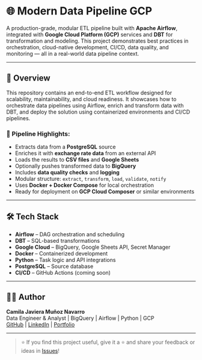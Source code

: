 # 🌐 Modern Data Pipeline GCP

A production-grade, modular ETL pipeline built with **Apache Airflow**, integrated with **Google Cloud Platform (GCP)** services and **DBT** for transformation and modeling. This project demonstrates best practices in orchestration, cloud-native development, CI/CD, data quality, and monitoring — all in a real-world data pipeline context.

---

## 🚀 Overview

This repository contains an end-to-end ETL workflow designed for scalability, maintainability, and cloud readiness. It showcases how to orchestrate data pipelines using Airflow, enrich and transform data with DBT, and deploy the solution using containerized environments and CI/CD pipelines.

### 🔄 Pipeline Highlights:
- Extracts data from a **PostgreSQL** source
- Enriches it with **exchange rate data** from an external API
- Loads the results to **CSV files** and **Google Sheets**
- Optionally pushes transformed data to **BigQuery**
- Includes **data quality checks** and **logging**
- Modular structure: `extract`, `transform`, `load`, `validate`, `notify`
- Uses **Docker + Docker Compose** for local orchestration
- Ready for deployment on **GCP Cloud Composer** or similar environments

---

## 🛠️ Tech Stack

- **Airflow** – DAG orchestration and scheduling
- **DBT** – SQL-based transformations
- **Google Cloud** – BigQuery, Google Sheets API, Secret Manager
- **Docker** – Containerized development
- **Python** – Task logic and API integrations
- **PostgreSQL** – Source database
- **CI/CD** – GitHub Actions (coming soon)

---

## 👩‍💻 Author

**Camila Javiera Muñoz Navarro**  
Data Engineer & Analyst | BigQuery | Airflow | Python | GCP  
[GitHub](https://github.com/CamilaJaviera91) | [LinkedIn](https://www.linkedin.com/in/camilajavieramn/) | [Portfolio](https://camilajaviera91.github.io/camila-portfolio/)

---

> ⭐ If you find this project useful, give it a ⭐️ and share your feedback or ideas in [Issues](https://github.com/CamilaJaviera91/modern-data-pipeline-gcp/issues)!